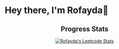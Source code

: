 # Hey there, I'm Rofayda👋


<h2 align="center"> Progress Stats </h2>
<div align="center">

[![Rofayda's Leetcode Stats](https://leetcode.card.workers.dev/AreBeeEe?theme=nord&font=baloo&extension=null)](https://leetcode.com/AreBeeEes)
 </div>

